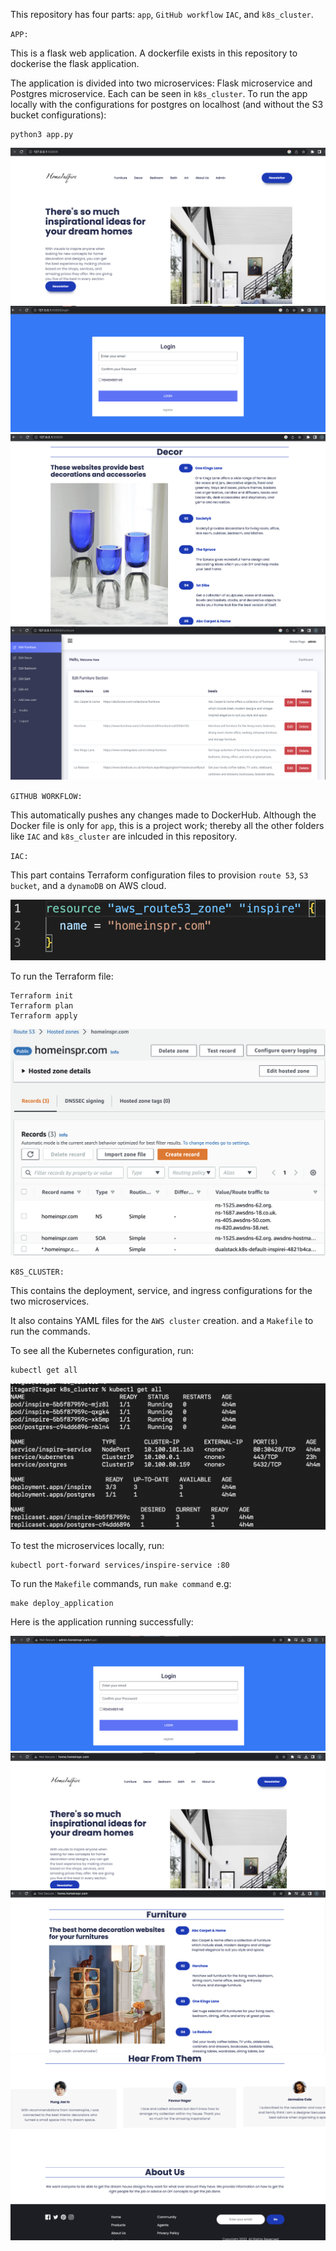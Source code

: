 This repository has four parts: `app`, `GitHub workflow` `IAC`, and `k8s_cluster`.


`APP:`

This is a flask web application. A dockerfile exists in this repository to dockerise the flask application.

The application is divided into two microservices: Flask microservice and Postgres microservice. Each can be seen in `k8s_cluster`.
To run the app locally with the configurations for postgres on localhost (and without the S3 bucket configurations):
```
python3 app.py
```

![Home](app/static/imgs/Readme/Home.png)
![Login](app/static/imgs/Readme/Login.png)
![Home Details](app/static/imgs/Readme/Home_details.png)
![Admin Page Details](app/static/imgs/Readme/Details.png)

`GITHUB WORKFLOW:`

This automatically pushes any changes made to DockerHub. Although the Docker file is only for `app`, this is a project work; thereby all the other folders like `IAC` and `k8s_cluster` are inlcuded in this repository.



`IAC:`

This part contains Terraform configuration files to provision `route 53`, `S3 bucket`, and a `dynamoDB` on AWS cloud.


![Route 53](app/static/imgs/Readme/TF.png)

To run the Terraform file:
```
Terraform init
Terraform plan
Terraform apply
```

![Route 53](app/static/imgs/Readme/TF_R53.png)


`K8S_CLUSTER:`

This contains the deployment, service, and ingress configurations for the two microservices.

It also contains YAML files for the `AWS cluster` creation. and a `Makefile` to run the commands.

To see all the Kubernetes configuration, run:
```
kubectl get all
```

![Kubernetes configuration](app/static/imgs/Readme/K8s.png)

To test the microservices locally, run:
```
kubectl port-forward services/inspire-service :80
```
To run the `Makefile` commands, run `make command` e.g:
```
make deploy_application
```

Here is the application running successfully:

![Admin](app/static/imgs/Readme/Admin.png)
![Application](app/static/imgs/Readme/Final_Home.png)
![Application Home](app/static/imgs/Readme/Final_H_Details.png)
![About](app/static/imgs/Readme/About.png)